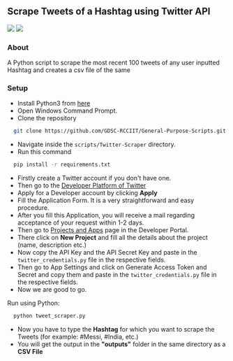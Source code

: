 ## Scrape Tweets of a Hashtag using Twitter API

[![](https://img.shields.io/badge/Made_with-Python-red?style=for-the-badge&logo=flutter)](https://www.python.org/)
[![](https://img.shields.io/badge/Made_with-twitter%20api-blue?style=for-the-badge&logo=twitter)](https://developer.twitter.com/en/portal/products)

### About
A Python script to scrape the most recent 100 tweets of any user inputted Hashtag and creates a csv file of the same

### Setup

* Install Python3 from [here](https://www.python.org/)
* Open Windows Command Prompt.
* Clone the repository
```bash
  git clone https://github.com/GDSC-RCCIIT/General-Purpose-Scripts.git
  ```
* Navigate inside the ```scripts/Twitter-Scraper``` directory.
* Run this command
```bash
  pip install -r requirements.txt
  ```
* Firstly create a Twitter account if you don't have one.
* Then go to the [Developer Platform of Twitter](https://developer.twitter.com)
* Apply for a Developer account by clicking <b>Apply</b>
* Fill the Application Form. It is a very straightforward and easy procedure.
* After you fill this Application, you will receive a mail regarding acceptance of your request within 1-2 days.
* Then go to [Projects and Apps](https://developer.twitter.com/en/portal/projects-and-apps) page in the Developer Portal.
* There click on <b>New Project</b> and fill all the details about the project (name, description etc.)
* Now copy the API Key and the API Secret Key and paste in the ```twitter_credentials.py``` file in the respective fields.
* Then go to App Settings and click on Generate Access Token and Secret and copy them and paste in the ```twitter_credentials.py``` file in the respective fields.
* Now we are good to go.

Run using Python:
```bash
  python tweet_scraper.py
  ```
* Now you have to type the <b>Hashtag</b> for which you want to scrape the Tweets (for example: #Messi, #India, etc.)
* You will get the output in the <b>"outputs"</b> folder in the same directory as a <b>CSV File</b>

